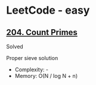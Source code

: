 # LeetCode - easy

## [204. Count Primes](https://leetcode.com/problems/count-primes)

Solved

Proper sieve solution

* Complexity: -
* Memory: O(N / log N + n)
